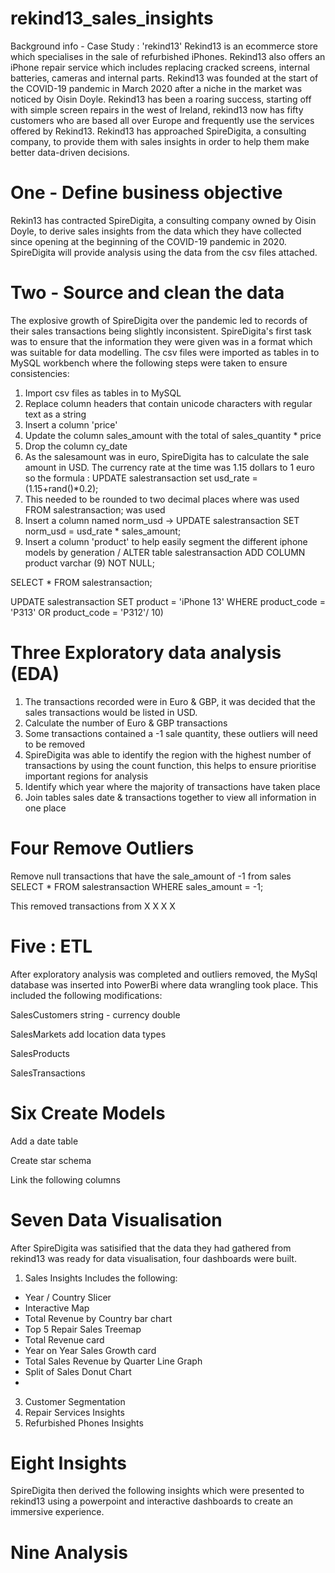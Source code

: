 # rekind13_sales_insights
Background info - Case Study : 'rekind13'
Rekind13 is an ecommerce store which specialises in the sale of refurbished iPhones. Rekind13 also offers an iPhone repair service which includes replacing cracked screens, internal batteries, cameras and internal parts. Rekind13 was founded at the start of the COVID-19 pandemic in March 2020 after a niche in the market was noticed by Oisin Doyle. Rekind13 has been a roaring success, starting off with simple screen repairs in the west of Ireland, rekind13 now has fifty customers who are based all over Europe and frequently use the services offered by Rekind13. Rekind13 has approached SpireDigita, a consulting company, to provide them with sales insights in order to help them make better data-driven decisions. 

# One - Define business objective
Rekin13 has contracted SpireDigita, a consulting company owned by Oisin Doyle, to derive sales insights from the data which they have collected since opening at the beginning of the COVID-19 pandemic in 2020. SpireDigita will provide analysis using the data from the csv files attached.

# Two - Source and clean the data 
The explosive growth of SpireDigita over the pandemic led to records of their sales transactions being slightly inconsistent. SpireDigita's first task was to ensure that the information they were given was in a format which was suitable for data modelling. The csv files were imported as tables in to MySQL workbench where the following steps were taken to ensure consistencies:

1) Import csv files as tables in to MySQL
2) Replace column headers that contain unicode characters with regular text as a string
3) Insert a column 'price'
4) Update the column sales_amount with the total of sales_quantity * price
5) Drop the column cy_date
6) As the salesamount was in euro, SpireDigita has to calculate the sale amount in USD. The currency rate at the time was 1.15 dollars to 1 euro so the formula : UPDATE salestransaction set usd_rate = (1.15+rand()*0.2);
7) This needed to be rounded to two decimal places where was used
FROM salestransaction; was used
8) Insert a column named norm_usd -> UPDATE salestransaction
SET norm_usd = usd_rate * sales_amount;
9) Insert a column 'product' to help easily segment the different iphone models by generation / 
ALTER table salestransaction
ADD COLUMN product varchar (9) NOT NULL;

SELECT * FROM salestransaction;

UPDATE salestransaction
SET product = 'iPhone 13'
WHERE product_code = 'P313' OR product_code = 'P312'/
10)


# Three Exploratory data analysis (EDA)
1) The transactions recorded were in Euro & GBP, it was decided that the sales transactions would be listed in USD.
2) Calculate the number of Euro & GBP transactions
3) Some transactions contained a -1 sale quantity, these outliers will need to be removed
4) SpireDigita was able to identify the region with the highest number of transactions by using the count function, this helps to ensure prioritise important regions for analysis
5) Identify which year where the majority of transactions have taken place
6) Join tables sales date & transactions together to view all information in one place

# Four Remove Outliers
Remove null transactions that have the sale_amount of -1 from sales
SELECT * FROM salestransaction WHERE sales_amount = -1;

This removed transactions from X X X X


# Five : ETL
After exploratory analysis was completed and outliers removed, the MySql database was inserted into PowerBi where data wrangling took place. This included the following modifications:

SalesCustomers
string - 
currency
double

SalesMarkets
add location data types


SalesProducts

SalesTransactions




# Six Create Models
Add a date table

Create star schema

Link the following columns 



# Seven Data Visualisation
After SpireDigita was satisified that the data they had gathered from rekind13 was ready for data visualisation, four dashboards were built.

1) Sales Insights
Includes the following:
- Year / Country Slicer
- Interactive Map
- Total Revenue by Country bar chart
- Top 5 Repair Sales Treemap
- Total Revenue card
- Year on Year Sales Growth card
- Total Sales Revenue by Quarter Line Graph
- Split of Sales Donut Chart
- 
3) Customer Segmentation
4) Repair Services Insights
5) Refurbished Phones Insights


# Eight Insights
SpireDigita then derived the following insights which were presented to rekind13 using a powerpoint and interactive dashboards to create an immersive experience.

# Nine Analysis
